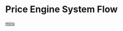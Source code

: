 # Price Engine System Flow

[miro](https://miro.com/welcomeonboard/aXFzb3VxNVRSSjFPeWk0T1htUE0xWjZOMEIxNEJZa2pBYjIyQm9xVEpuZVg2bzhzcm03bkRrSmgwWmo2bFhqYnwzNDU4NzY0NTc5NzM1MDE5MDgyfDI=?share_link_id=389847053187)